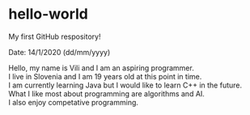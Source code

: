 # hello-world
My first GitHub respository!

Date: 14/1/2020 (dd/mm/yyyy)

Hello, my name is Vili and I am an aspiring programmer.<br/>
I live in Slovenia and I am 19 years old at this point in time.<br/>
I am currently learning Java but I would like to learn C++ in the future.<br/>
What I like most about programming are algorithms and AI.<br/>
I also enjoy competative programming.<br/>

